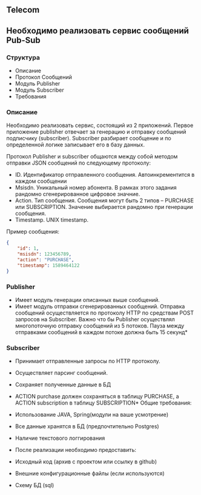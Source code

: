 ## Telecom

## Необходимо реализовать сервис сообщений Pub-Sub
### Структура 
*	Описание
*	Протокол Сообщений
*	Модуль Publisher 
*	Модуль Subscriber 
*	Требования

### Описание

Необходимо реализовать сервис, состоящий из 2 приложений. Первое приложение publisher отвечает за генерацию и отправку сообщений подписчику (subscriber). Subscriber разбирает сообщение и по определенной логике записывает его в базу данных.

Протокол
Publisher и subscriber общаются между собой методом отправки JSON сообщений по следующему протоколу:

*	ID. Идентификатор отправленного сообщения. Автоинкрементится в каждом сообщении
*   Msisdn. Уникальный номер абонента. В рамках этого задания рандомно сгенерированное цифровое значние.
*   Action. Тип сообщения. Сообщения могут быть 2 типов – PURCHASE или SUBSCRIPTION. Значение выбирается рандомно при генерации сообщения.
*   Timestamp. UNIX timestamp.

Пример сообщения:
```json
{
    "id": 1,
    "msisdn": 123456789,
    "action": "PURCHASE",
    "timestamp": 1589464122
}
```



### Publisher
*	Имеет модуль генерации описанных выше сообщений.
*	Имеет модуль отправки сгенерированных сообщений. Отправка сообщений осуществляется по протоколу HTTP по средствам POST запросов на Subscriber. Важно что бы Publisher осуществлял многопоточную отправку сообщений из 5 потоков. Пауза между отправками сообщений в каждом потоке должна быть 15 секунд*
### Subscriber 
*	Принимает отправленные запросы по HTTP протоколу.
*	Осуществляет парсинг сообщений.
*	Сохраняет полученные данные в БД
*	ACTION purchase должен сохраняться в таблицу PURCHASE, а ACTION  subscription в таблицу SUBSCRIPTION*
Общие требования: 
*	Использование JAVA, Spring(модули на ваше усмотрение)
*	Все данные хранятся в БД (предпочтительно Postgres) 
*	Наличие текстового логгирования 
	
*	После реализации необходимо предоставить: 
*	Исходный код (архив с проектом или ссылку в github) 
*	Внешние конфигурационные файлы (если используются) 
*	Схему БД (sql) 
